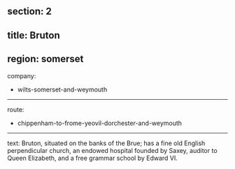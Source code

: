 section: 2
----
title: Bruton
----
region: somerset
----
company:
- wilts-somerset-and-weymouth
----
route:
- chippenham-to-frome-yeovil-dorchester-and-weymouth
----
text: Bruton, situated on the banks of the Brue; has a fine old English perpendicular church, an endowed hospital founded by Saxey, auditor to Queen Elizabeth, and a free grammar school by Edward VI.
